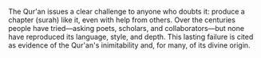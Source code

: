 The Qur'an issues a clear challenge to anyone who doubts it: produce a chapter (surah) like it, even with help from others. Over the centuries people have tried—asking poets, scholars, and collaborators—but none have reproduced its language, style, and depth. This lasting failure is cited as evidence of the Qur'an's inimitability and, for many, of its divine origin.